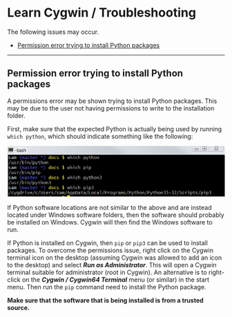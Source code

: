 # Learn Cygwin / Troubleshooting #

The following issues may occur.

* [Permission error trying to install Python packages](#permission-error-trying-to-install-python-packages)

---------

## Permission error trying to install Python packages ##

A permissions error may be shown trying to install Python packages.
This may be due to the user not having permissions to write to the installation folder.

First, make sure that the expected Python is actually being used by running `which python`, which should
indicate something like the following:

![python-install-check](images/python-install-check.png)

If Python software locations are not similar to the above and are instead located under
Windows software folders, then the software should probably be installed on Windows.
Cygwin will then find the Windows software to run.

If Python is installed on Cygwin, then `pip` or `pip3` can be used to install packages.
To overcome the permissions issue, right click on the Cygwin terminal icon on the desktop
(assuming Cygwin was allowed to add an icon to the desktop) and select
***Run as Administrator***.
This will open a Cygwin terminal suitable for administrator (root in Cygwin).
An alternative is to right-click on the ***Cygwin / Cygwin64 Terminal*** menu (or similar) in the start menu.
Then run the `pip` command need to install the Python package.

**Make sure that the software that is being installed is from a trusted source.**

